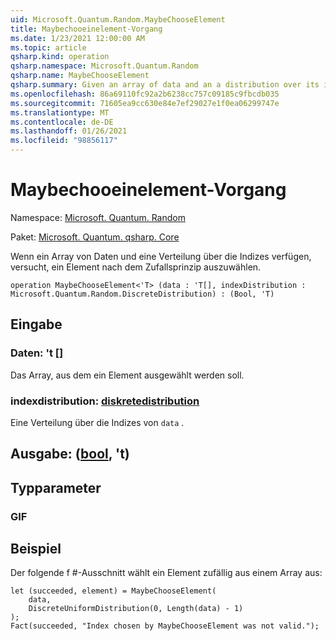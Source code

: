 ```yaml
---
uid: Microsoft.Quantum.Random.MaybeChooseElement
title: Maybechooeinelement-Vorgang
ms.date: 1/23/2021 12:00:00 AM
ms.topic: article
qsharp.kind: operation
qsharp.namespace: Microsoft.Quantum.Random
qsharp.name: MaybeChooseElement
qsharp.summary: Given an array of data and an a distribution over its indices, attempts to choose an element at random.
ms.openlocfilehash: 86a69110fc92a2b6238cc757c09185c9fbcdb035
ms.sourcegitcommit: 71605ea9cc630e84e7ef29027e1f0ea06299747e
ms.translationtype: MT
ms.contentlocale: de-DE
ms.lasthandoff: 01/26/2021
ms.locfileid: "98856117"
---
```

# <a name="maybechooseelement-operation"></a>Maybechooeinelement-Vorgang

Namespace: [Microsoft. Quantum. Random](xref:Microsoft.Quantum.Random)

Paket: [Microsoft. Quantum. qsharp. Core](https://nuget.org/packages/Microsoft.Quantum.QSharp.Core)


Wenn ein Array von Daten und eine Verteilung über die Indizes verfügen, versucht, ein Element nach dem Zufallsprinzip auszuwählen.

```qsharp
operation MaybeChooseElement<'T> (data : 'T[], indexDistribution : Microsoft.Quantum.Random.DiscreteDistribution) : (Bool, 'T)
```


## <a name="input"></a>Eingabe

### <a name="data--t"></a>Daten: 't []

Das Array, aus dem ein Element ausgewählt werden soll.


### <a name="indexdistribution--discretedistribution"></a>indexdistribution: [diskretedistribution](xref:Microsoft.Quantum.Random.DiscreteDistribution)

Eine Verteilung über die Indizes von `data` .



## <a name="output--boolt"></a>Ausgabe: ([bool](xref:microsoft.quantum.lang-ref.bool), 't)



## <a name="type-parameters"></a>Typparameter

### <a name="t"></a>GIF



## <a name="example"></a>Beispiel

Der folgende f #-Ausschnitt wählt ein Element zufällig aus einem Array aus:

```qsharp
let (succeeded, element) = MaybeChooseElement(
    data,
    DiscreteUniformDistribution(0, Length(data) - 1)
);
Fact(succeeded, "Index chosen by MaybeChooseElement was not valid.");
```